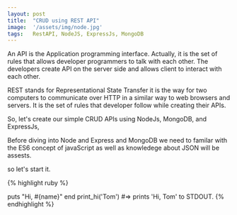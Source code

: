 ```yaml
---
layout: post
title:  "CRUD using REST API"
image:  '/assets/img/node.jpg'
tags:   RestAPI, NodeJS, ExpressJs, MongoDB
---
```


An API is the Application programming interface. Actually, it is the set of rules that allows developer programmers to talk with each other. The developers create API on the server side and allows client to interact with each other.

REST stands for Representational State Transfer it is the way for two computers to communicate over HTTP in a similar way to web browsers and servers. It is the set of rules that developer follow while creating their APIs.

So, let's create our simple CRUD APIs using NodeJs, MongoDB, and ExpressJs,

Before diving into Node and Express and MongoDB we need to familar with the ES6 concept of javaScript as well as knowledege about JSON will be assests.

so let's start it.

{% highlight ruby %}

  puts "Hi, #{name}"
end
print_hi('Tom')
#=> prints 'Hi, Tom' to STDOUT.
{% endhighlight %}

